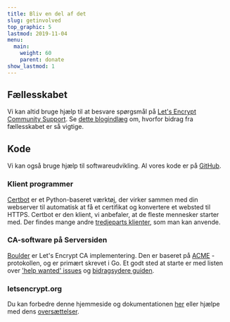 ```yaml
---
title: Bliv en del af det
slug: getinvolved
top_graphic: 5
lastmod: 2019-11-04
menu:
  main:
    weight: 60
    parent: donate
show_lastmod: 1
---
```



## Fællesskabet

Vi kan altid bruge hjælp til at besvare spørgsmål på [Let's Encrypt Community Support](https://community.letsencrypt.org/). Se [dette blogindlæg](/2015/08/13/lets-encrypt-community-support.html) om, hvorfor bidrag fra fællesskabet er så vigtige.

## Kode

Vi kan også bruge hjælp til softwareudvikling. Al vores kode er på [GitHub](https://github.com/letsencrypt/).

### Klient programmer

[Certbot](https://github.com/certbot/certbot) er et Python-baseret værktøj, der virker sammen med din webserver til automatisk at få et certifikat og konvertere et websted til HTTPS. Certbot er den klient, vi anbefaler, at de fleste mennesker starter med. Der findes mange andre [tredjeparts klienter](/docs/client-options), som man kan anvende.

### CA-software på Serversiden

[Boulder](https://github.com/letsencrypt/boulder) er Let's Encrypt CA implementering. Den er baseret på [ACME](https://tools.ietf.org/html/rfc8555) -protokollen, og er primært skrevet i Go. Et godt sted at starte er med listen over ['help wanted' issues](https://github.com/letsencrypt/boulder/labels/help%20wanted) og [bidragsydere guiden](https://github.com/letsencrypt/boulder/blob/main/docs/CONTRIBUTING.md).

### letsencrypt.org

Du kan forbedre denne hjemmeside og dokumentationen [her](https://github.com/letsencrypt/website) eller hjælpe med dens [oversættelser](https://crowdin.com/project/lets-encrypt-website).
